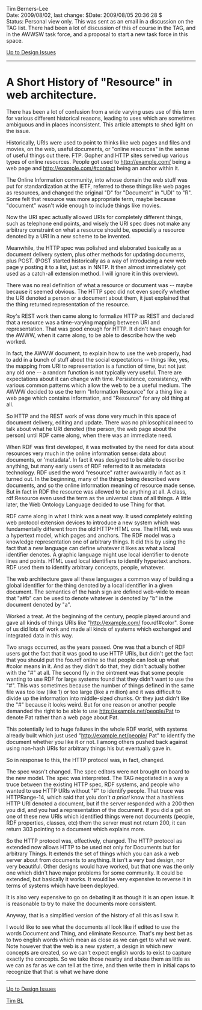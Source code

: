 Tim Berners-Lee  
Date: 2009/08/02, last change: $Date: 2009/08/05 20:36:28 $  
Status: Personal view only. This was sent as an email in a discussion on the
TAG list. There had been a lot of discussion of this of course in the TAG, and
in the AWWSW task force, and a proposal to start a new task force in this
space.

[Up to Design Issues](https://www.w3.org/DesignIssues/./)

* * *

#  A Short History of "Resource" in web architecture.

There has been a lot of confusion from a wide varying uses use of this term
for various different historical reasons, leading to uses which are sometimes
ambiguous and in places inconsistent. This article attempts to shed light on
the issue.

Historically, URIs were used to point to thinks like web pages and files and
movies, on the web, useful documents, or "online resources" in the sense of
useful things out there. FTP. Gopher and HTTP sites served up various types of
online resources. People got used to http://example.com/ being a web page and
http://example.com/#contact being an anchor within it.

The Online Information community, into whose domain the web stuff was put for
standardization at the IETF, referred to these things like web pages as
resources, and changed the original "D" for "Document" in "UDI" to "R". Some
felt that resource was more appropriate term, maybe because "document" wasn't
wide enough to include things like movies.

Now the URI spec actually allowed URIs for completely different things, such
as telephone end points, and wisely the URI spec does not make any arbitrary
constraint on what a resource should be, especially a resource denoted by a
URI in a new scheme to be invented.

Meanwhile, the HTTP spec was polished and elaborated basically as a document
delivery system, plus other methods for updating documents, plus POST. (POST
started historically as a way of introducing a new web page y posting it to a
list, just as in NNTP. It then almost immediately got used as a catch-all
extension method. I will ignore it in this overview).

There was no real definition of what a resource or document was -- maybe
because it seemed obvious. The HTTP spec did not even specify whether the URI
denoted a person or a document about them, it just explained that the thing
returned representation of the resource.

Roy's REST work then came along to formalize HTTP as REST and declared that a
resource was a time-varying mapping between URI and representation. That was
good enough for HTTP. It didn't have enough for the AWWW, when it came along,
to be able to describe how the web worked.

In fact, the AWWW document, to explain how to use the web properly, had to add
in a bunch of stuff about the social expectations -- things like, yes, the
mapping from URI to representation is a function of time, but not just any old
one -- a random function is not typically very useful. There are expectations
about it can change with time. Persistence, consistency, with various common
patterns which allow the web to be a useful medium. The AWWW decided to use
the term "Information Resource" for a thing like a web page which contains
information, and "Resource" for any old thing at all.

So HTTP and the REST work of was done very much in this space of document
delivery, editing and update. There was no philosophical need to talk about
what he URI denoted (the person, the web page about the person) until RDF came
along, when there was an immediate need.

When RDF was first developed, it was motivated by the need for data about
resources very much in the online information sense: data about documents, or
'metadata'. In fact it was designed to be able to describe anything, but many
early users of RDF referred to it as metadata technology. RDF used the word
"resource" rather awkwardly in fact as it turned out. In the beginning, many
of the things being described were documents, and so the online information
meaning of resource made sense. But in fact in RDF the resource was allowed to
be anything at all. A class, rdf:Resource even used the term as the universal
class of all things. A little later, the Web Ontology Language decided to use
Thing for that.

RDF came along in what I think was a neat way. It used completely existing web
protocol extension devices to introduce a new system which was fundamentally
different from the old HTTP+HTML one. The HTML web was a hypertext model,
which pages and anchors. The RDF model was a knowledge representation one of
arbitrary things. It did this by using the fact that a new language can define
whatever it likes as what a local identifier denotes. A graphic language might
use local identifier to denote lines and points. HTML used local identifiers
to identify hypertext anchors. RDF used them to identify arbitrary concepts,
people, whatever.

The web architecture gave all these languages a common way of building a
global identifier for the thing denoted by a local identifier in a given
document. The semantics of the hash sign are defined web-wide to mean that
"a#b" can be used to denote whatever is denoted by "b" in the document denoted
by "a".

Worked a treat. At the beginning of the century, people played around and gave
all kinds of things URIs like "http://example.com/ foo.rdf#color". Some of us
did lots of work and made all kinds of systems which exchanged and integrated
data in this way.

Two snags occurred, as the years passed. One was that a bunch of RDF users got
the fact that it was good to use HTTP URIs, but didn't get the fact that you
should put the foo.rdf online so that people can look up what #color means in
it. And as they didn't do that, they didn't actually bother with the "#" at
all. The second fly in the ointment was that some people wanting to use RDF
for large systems found that they didn't want to use the "#". This was
sometimes because the number of things defined in the same file was too low
(like 1) or too large (like a million) and it was difficult to divide up the
information into middle-sized chunks. Or they just didn't like the "#" because
it looks weird. But for one reason or another people demanded the right to be
able to use http://example.net/people/Pat to denote Pat rather than a web page
about Pat.

This potentially led to huge failures in the whole RDF world, with systems
already built which just used "http://example.net/people/ Pat" to identify the
document whether you like it or not. I among others pushed back against using
non-hash URIs for arbitrary things his but eventually gave in.

So in response to this, the HTTP protocol was, in fact, changed.

The spec wasn't changed. The spec editors were not brought on board to the new
model. The spec was interpreted. The TAG negotiated in a way a truce between
the existing HTTP spec, RDF systems, and people who wanted to use HTTP URIs
without "#" to identify people. That truce was HTTPRange-14, which said that
yoiu don't _a priori_ know that a hashless HTTP URI denoted a document, but if
the server responded with a 200 then you did, and you had a representation of
the document. If you did a get on one of these new URIs which identified
things were not documents (people, RDF properties, classes, etc) them the
server must not return 200, it can return 303 pointing to a document which
explains more.

So the HTTP protocol was, effectively, changed. The HTTP protocol as extended
now allows HTTP to be used not only for Documents but for arbitrary Things. It
extends the set of things which you can ask a web server about from documents
to anything. It isn't a very bad design, nor very beautiful. Other designs
would have worked, but that one was the only one which didn't have major
problems for some community. It could be extended, but basically it works. It
would be very expensive to reverse it in terms of systems which have been
deployed.

It is also very expensive to go on debating it as though it is an open issue.
It is reasonable to try to make the documents more consistent.

Anyway, that is a simplified version of the history of all this as I saw it.

I would like to see what the documents all look like if edited to use the
words Document and Thing, and eliminate Resource. That's my best bet as to two
english words which mean as close as we can get to what we want. Note however
that the web is a new system, a design in which new concepts are created, so
we can't expect english words to exist to capture exactly the concepts. So we
take those nearby and abuse them as little as we can as far as we can tell at
the time, and then write them in initial caps to recognize that that is what
we have done

* * *

[Up to Design Issues](https://www.w3.org/DesignIssues/Overview.html)

[Tim BL](https://www.w3.org/People/Berners-Lee)

